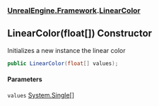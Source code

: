 ### [UnrealEngine.Framework](./UnrealEngine-Framework.md 'UnrealEngine.Framework').[LinearColor](./LinearColor.md 'UnrealEngine.Framework.LinearColor')
## LinearColor(float[]) Constructor
Initializes a new instance the linear color  
```csharp
public LinearColor(float[] values);
```
#### Parameters
<a name='UnrealEngine-Framework-LinearColor-LinearColor(float--)-values'></a>
`values` [System.Single](https://docs.microsoft.com/en-us/dotnet/api/System.Single 'System.Single')[[]](https://docs.microsoft.com/en-us/dotnet/api/System.Array 'System.Array')  
  
